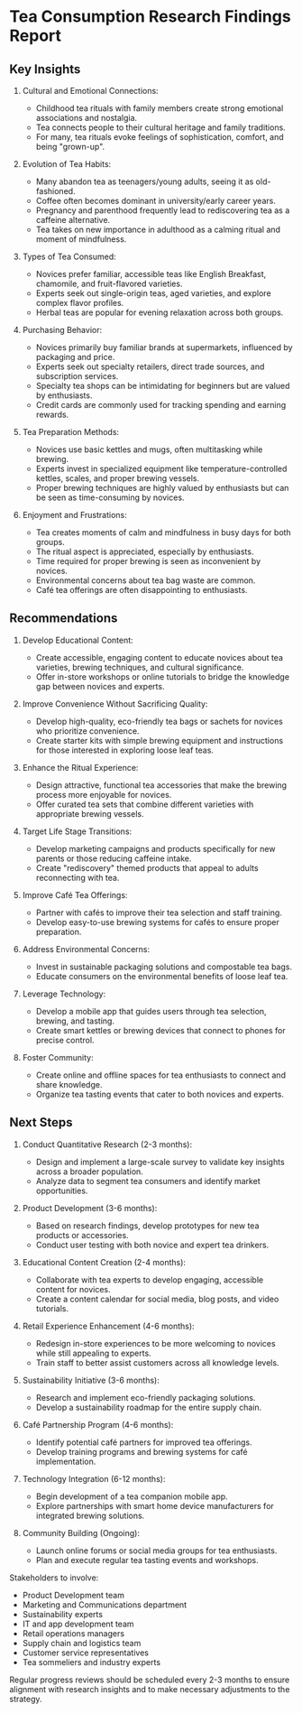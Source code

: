 # Tea Consumption Research Findings Report

## Key Insights

1. Cultural and Emotional Connections:
   - Childhood tea rituals with family members create strong emotional associations and nostalgia.
   - Tea connects people to their cultural heritage and family traditions.
   - For many, tea rituals evoke feelings of sophistication, comfort, and being \"grown-up\".

2. Evolution of Tea Habits:
   - Many abandon tea as teenagers/young adults, seeing it as old-fashioned.
   - Coffee often becomes dominant in university/early career years.
   - Pregnancy and parenthood frequently lead to rediscovering tea as a caffeine alternative.
   - Tea takes on new importance in adulthood as a calming ritual and moment of mindfulness.

3. Types of Tea Consumed:
   - Novices prefer familiar, accessible teas like English Breakfast, chamomile, and fruit-flavored varieties.
   - Experts seek out single-origin teas, aged varieties, and explore complex flavor profiles.
   - Herbal teas are popular for evening relaxation across both groups.

4. Purchasing Behavior:
   - Novices primarily buy familiar brands at supermarkets, influenced by packaging and price.
   - Experts seek out specialty retailers, direct trade sources, and subscription services.
   - Specialty tea shops can be intimidating for beginners but are valued by enthusiasts.
   - Credit cards are commonly used for tracking spending and earning rewards.

5. Tea Preparation Methods:
   - Novices use basic kettles and mugs, often multitasking while brewing.
   - Experts invest in specialized equipment like temperature-controlled kettles, scales, and proper brewing vessels.
   - Proper brewing techniques are highly valued by enthusiasts but can be seen as time-consuming by novices.

6. Enjoyment and Frustrations:
   - Tea creates moments of calm and mindfulness in busy days for both groups.
   - The ritual aspect is appreciated, especially by enthusiasts.
   - Time required for proper brewing is seen as inconvenient by novices.
   - Environmental concerns about tea bag waste are common.
   - Café tea offerings are often disappointing to enthusiasts.

## Recommendations

1. Develop Educational Content:
   - Create accessible, engaging content to educate novices about tea varieties, brewing techniques, and cultural significance.
   - Offer in-store workshops or online tutorials to bridge the knowledge gap between novices and experts.

2. Improve Convenience Without Sacrificing Quality:
   - Develop high-quality, eco-friendly tea bags or sachets for novices who prioritize convenience.
   - Create starter kits with simple brewing equipment and instructions for those interested in exploring loose leaf teas.

3. Enhance the Ritual Experience:
   - Design attractive, functional tea accessories that make the brewing process more enjoyable for novices.
   - Offer curated tea sets that combine different varieties with appropriate brewing vessels.

4. Target Life Stage Transitions:
   - Develop marketing campaigns and products specifically for new parents or those reducing caffeine intake.
   - Create \"rediscovery\" themed products that appeal to adults reconnecting with tea.

5. Improve Café Tea Offerings:
   - Partner with cafés to improve their tea selection and staff training.
   - Develop easy-to-use brewing systems for cafés to ensure proper preparation.

6. Address Environmental Concerns:
   - Invest in sustainable packaging solutions and compostable tea bags.
   - Educate consumers on the environmental benefits of loose leaf tea.

7. Leverage Technology:
   - Develop a mobile app that guides users through tea selection, brewing, and tasting.
   - Create smart kettles or brewing devices that connect to phones for precise control.

8. Foster Community:
   - Create online and offline spaces for tea enthusiasts to connect and share knowledge.
   - Organize tea tasting events that cater to both novices and experts.

## Next Steps

1. Conduct Quantitative Research (2-3 months):
   - Design and implement a large-scale survey to validate key insights across a broader population.
   - Analyze data to segment tea consumers and identify market opportunities.

2. Product Development (3-6 months):
   - Based on research findings, develop prototypes for new tea products or accessories.
   - Conduct user testing with both novice and expert tea drinkers.

3. Educational Content Creation (2-4 months):
   - Collaborate with tea experts to develop engaging, accessible content for novices.
   - Create a content calendar for social media, blog posts, and video tutorials.

4. Retail Experience Enhancement (4-6 months):
   - Redesign in-store experiences to be more welcoming to novices while still appealing to experts.
   - Train staff to better assist customers across all knowledge levels.

5. Sustainability Initiative (3-6 months):
   - Research and implement eco-friendly packaging solutions.
   - Develop a sustainability roadmap for the entire supply chain.

6. Café Partnership Program (4-6 months):
   - Identify potential café partners for improved tea offerings.
   - Develop training programs and brewing systems for café implementation.

7. Technology Integration (6-12 months):
   - Begin development of a tea companion mobile app.
   - Explore partnerships with smart home device manufacturers for integrated brewing solutions.

8. Community Building (Ongoing):
   - Launch online forums or social media groups for tea enthusiasts.
   - Plan and execute regular tea tasting events and workshops.

Stakeholders to involve:
- Product Development team
- Marketing and Communications department
- Sustainability experts
- IT and app development team
- Retail operations managers
- Supply chain and logistics team
- Customer service representatives
- Tea sommeliers and industry experts

Regular progress reviews should be scheduled every 2-3 months to ensure alignment with research insights and to make necessary adjustments to the strategy.
